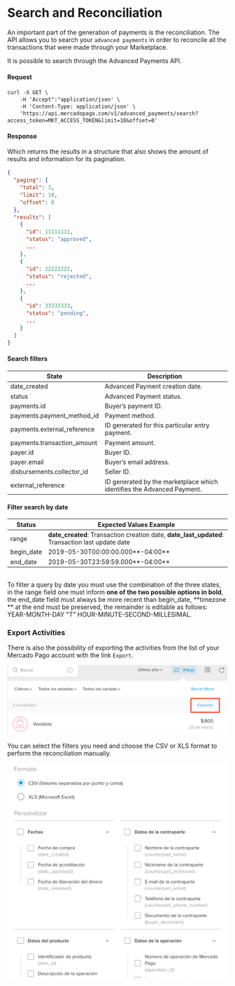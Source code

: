 ﻿# Search and Reconciliation

An important part of the generation of payments is the reconciliation. The API allows you to search your `advanced payments` in order to reconcile all the transactions that were made through your Marketplace.

It is possible to search through the Advanced Payments API.

#### Request
```curl
curl -X GET \
    -H 'Accept":"application/json' \
    -H 'Content-Type: application/json' \
    'https://api.mercadopago.com/v1/advanced_payments/search?access_token=MKT_ACCESS_TOKEN&limit=10&offset=0'
```

#### Response
Which returns the results in a structure that also shows the amount of results and information for its pagination.
```json
{
  "paging": {
    "total": 3,
    "limit": 10,
    "offset": 0
  },
  "results": [
    {
      "id": 11111111,
      "status": "approved",
      ...
    },
    {
      "id": 22222222,
      "status": "rejected",
      ...
    },
    {
      "id": 33333333,
      "status": "pending",
      ...
    }
  ]
}
```

#### Search filters

State                        |Description                                                            |
-----------------------------|-----------------------------------------------------------------------|
date_created                 |Advanced Payment creation date.                                        |
status                       |Advanced Payment status.                                               |
payments.id                  |Buyer’s payment ID.                                                    |
payments.payment_method_id   |Payment method.                                                        |
payments.external_reference  |ID generated for this particular entry payment.                        |
payments.transaction_amount  |Payment amount.                                                        |
payer.id                     |Buyer ID.                                                              |
payer.email                  |Buyer’s email address.                                                 |
disbursements.collector_id   |Seller ID.                                                             |
external_reference           |ID generated by the marketplace which identifies the Advanced Payment. |


#### Filter search by date

Status                       |Expected Values ​​Example                                                                               |
-----------------------------|------------------------------------------------------------------------------------------------------|
range                        |**date_created**: Transaction creation date, **date_last_updated**: Transaction last update date      |
begin_date                   |2019-05-30T00:00:00.000**-04:00**                                                                     |
end_date                     |2019-05-30T23:59:59.000**-04:00**                                                                     | 
                                                                      
To filter a query by date you must use the combination of the three states, in the range field one must inform **one of the two possible options in bold**, the end_date field must always be more recent than begin_date, **timezone ** at the end must be preserved, the remainder is editable as follows: YEAR-MONTH-DAY "T" HOUR-MINUTE-SECOND-MILLESIMAL.


### Export Activities

There is also the possibility of exporting the activities from the list of your Mercado Pago account with the link `Export`.

![export_activities](/images/advanced-payments/export_activities_es.png)

You can select the filters you need and choose the CSV or XLS format to perform the reconciliation manually.

![export_activities_2](/images/advanced-payments/export_activities_2_es.png)
